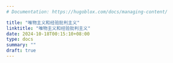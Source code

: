 ```yaml
---
# Documentation: https://hugoblox.com/docs/managing-content/

title: "唯物主义和经验批判主义"
linktitle: "唯物主义和经验批判主义"
date: 2024-10-18T00:15:10+08:00
type: docs
summary: ""
draft: true
---
```

